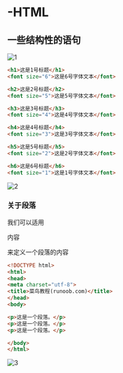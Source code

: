 # -HTML

## 一些结构性的语句
![1](https://github.com/JoneSu1/-HTML/assets/103999272/2562f624-05e6-4b8b-a8f7-ed03e364b6cd)

```HTML
<h1>这是1号标题</h1>
<font size="6">这是6号字体文本</font>

<h2>这是2号标题</h2>
<font size="5">这是5号字体文本</font>

<h3>这是3号标题</h3>
<font size="4">这是4号字体文本</font>

<h4>这是4号标题</h4>
<font size="3">这是3号字体文本</font>

<h5>这是5号标题</h5>
<font size="2">这是2号字体文本</font>

<h6>这是6号标题</h6>
<font size="1">这是1号字体文本</font>
```
![2](https://github.com/JoneSu1/-HTML/assets/103999272/1255fe1e-25b1-4652-8715-3ec3ea06964e)


### 关于段落
我们可以适用<p> 内容 </p>来定义一个段落的内容
```HTML
<!DOCTYPE html>
<html>
<head>
<meta charset="utf-8">
<title>菜鸟教程(runoob.com)</title>
</head>
<body>

<p>这是一个段落。</p>
<p>这是一个段落。</p>
<p>这是一个段落。</p>

</body>
</html>
```
![3](https://github.com/JoneSu1/-HTML/assets/103999272/b11153a2-2668-4789-b477-cabebb9871e8)

